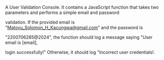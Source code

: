 A User Validation Console.
It contains a JavaScript function that takes two parameters and performs a simple email and password 

validation. If the provided email is "Matovu_Solomon_H_Kacungwa@gmail.com" and the password is 

"2200706285@2024", the function should log a message saying "User email is [email], 

login successfully!" Otherwise, it should log "Incorrect user credentials!.
